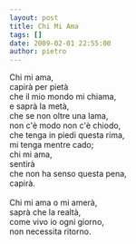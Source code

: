 ```yaml
---
layout: post
title: Chi Mi Ama
tags: []
date: 2009-02-01 22:55:00
author: pietro
---
```

Chi mi ama,<br/>capirà per pietà<br/>che il mio mondo mi chiama,<br/>e saprà la metà,<br/>che se non oltre una lama,<br/>non c'è modo non c'è chiodo,<br/>che tenga in piedi questa rima,<br/>mi tenga mentre cado;<br/>chi mi ama,<br/>sentirà<br/>che non ha senso questa pena,<br/>capirà.<br/><br/>Chi mi ama o mi amerà,<br/>saprà che la realtà,<br/>come vivo io ogni giorno,<br/>non necessita ritorno.
